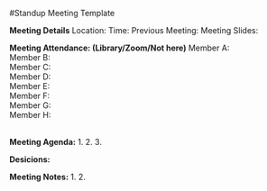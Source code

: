 #Standup Meeting Template
<br>

**Meeting Details**
Location:
Time:
Previous Meeting:
Meeting Slides:
<br>

**Meeting Attendance: (Library/Zoom/Not here)**
Member A:<br>
Member B:<br>
Member C:<br>
Member D:<br>
Member E:<br>
Member F:<br>
Member G:<br>
Member H:<br>
<br>

**Meeting Agenda:**
1.
2.
3.
<br>

**Desicions:**
<br>

**Meeting Notes:**
1.
2.
<br>

